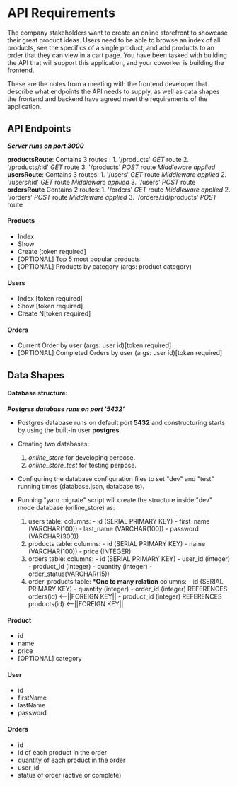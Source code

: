 # API Requirements
The company stakeholders want to create an online storefront to showcase their great product ideas. Users need to be able to browse an index of all products, see the specifics of a single product, and add products to an order that they can view in a cart page. You have been tasked with building the API that will support this application, and your coworker is building the frontend.

These are the notes from a meeting with the frontend developer that describe what endpoints the API needs to supply, as well as data shapes the frontend and backend have agreed meet the requirements of the application. 

## API Endpoints
 
  ***Server runs on port 3000***

  **productsRoute**: Contains 3 routes :
       1. '/products'                *GET* route
       2. '/products/:id'            *GET* route
       3. '/products'                *POST* route    *Middleware applied*
  **usersRoute**: Contains 3 routes:
       1. '/users'                   *GET* route     *Middleware applied*
       2. '/users/:id'               *GET* route     *Middleware applied*
       3. '/users'                   *POST* route
  **ordersRoute** Contains 2 routes:
       1. '/orders'                  *GET* route     *Middleware applied*
       2. '/orders'                  *POST* route    *Middleware applied*
       3. '/orders/:id/products'     *POST* route

#### Products
- Index 
- Show
- Create [token required]
- [OPTIONAL] Top 5 most popular products 
- [OPTIONAL] Products by category (args: product category)

#### Users
- Index [token required]
- Show [token required]
- Create N[token required]


#### Orders
- Current Order by user (args: user id)[token required]
- [OPTIONAL] Completed Orders by user (args: user id)[token required]


## Data Shapes

####  Database structure:
     
  ***Postgres database runs on port '5432'***

  - Postgres database runs on default port **5432** and constructuring starts by using the built-in user **postgres**.
  - Creating two databases:
    1. *online_store* for developing perpose.
    2. *online_store_test* for testing perpose.
  - Configuring the database configuration files to set "dev" and "test" running times (database.json, database.ts).
  - Running "yarn migrate" script will create the structure inside "dev" mode database (online_store) as:

    1. users table: 
           columns:
            - id         (SERIAL PRIMARY KEY)
            - first_name (VARCHAR(100))
            - last_name  (VARCHAR(100))
            - password   (VARCHAR(300))
    2. products table:
           columns:
            - id          (SERIAL PRIMARY KEY)
            - name        (VARCHAR(100))
            - price       (INTEGER)
    3. orders table:
           columns:
            - id          (SERIAL PRIMARY KEY)
            - user_id     (integer)
            - product_id  (integer)
            - quantity    (integer)
            - order_status(VARCHAR(15))
    4. order_products table:  ***One to many relation**
           columns:
            - id          (SERIAL PRIMARY KEY)
            - quantity    (integer)
            - order_id    (integer) REFERENCES orders(id)    <--||FOREIGN KEY||
            - product_id  (integer) REFERENCES products(id)  <--||FOREIGN KEY||

            
#### Product
-  id
- name
- price
- [OPTIONAL] category

#### User
- id
- firstName
- lastName
- password

#### Orders
- id
- id of each product in the order
- quantity of each product in the order
- user_id
- status of order (active or complete)


